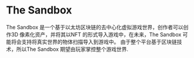 # 

# The Sandbox

The Sandbox 是一个基于以太坊区块链的去中心化虚拟游戏世界，创作者可以创作3D 像素化资产，并将其以NFT 的形式导入游戏中，在未来，The Sandbox 可能将会支持将真实世界的物体扫描导入到游戏中。 由于整个平台基于区块链技术，所以The Sandbox 期望由玩家掌控整个游戏世界.


